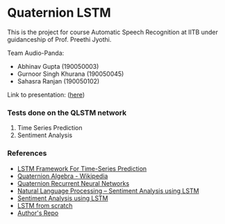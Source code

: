 # Quaternion LSTM

This is the project for course Automatic Speech Recognition at IITB under guidanceship of Prof. Preethi Jyothi.

Team Audio-Panda:
- Abhinav Gupta (190050003)
- Gurnoor Singh Khurana (190050045)
- Sahasra Ranjan (190050102)

Link to presentation: ([here](https://docs.google.com/presentation/d/10n1wGBZM3o169MHnE1qx5ImBSaxmYpDk9oe6H2wRSnk/edit?usp=sharing))

### Tests done on the QLSTM network
1. Time Series Prediction
2. Sentiment Analysis

### References
- [LSTM Framework For Time-Series Prediction](https://towardsdatascience.com/lstm-framework-for-univariate-time-series-prediction-d9e7252699e)
- [Quaternion Algebra - Wikipedia](https://en.wikipedia.org/wiki/Quaternion_algebra)
- [Quaternion Recurrent Neural Networks](https://arxiv.org/abs/1806.04418)
- [Natural Language Processing – Sentiment Analysis using LSTM](https://www.analyticsvidhya.com/blog/2021/06/natural-language-processing-sentiment-analysis-using-lstm/)
- [Sentiment Analysis using LSTM](https://towardsdatascience.com/sentiment-analysis-using-lstm-step-by-step-50d074f09948)
- [LSTM from scratch](https://medium.com/hackernoon/understanding-architecture-of-lstm-cell-from-scratch-with-code-8da40f0b71f4)
- [Author's Repo](https://github.com/Orkis-Research/Pytorch-Quaternion-Neural-Networks)


